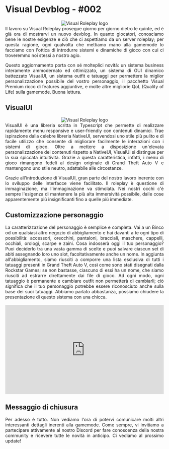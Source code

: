 # Visual Devblog - #002

<div align="center"><img src="https://i.imgur.com/6iNBset.png" alt="Visual Roleplay logo"/></div>

<div style="text-align: justify;">
Il lavoro su Visual Roleplay prosegue giorno per giorno dietro le quinte, ed è già ora di mostrarvi un nuovo devblog. In quanto giocatori, conosciamo bene le nostre esigenze e ciò che ci aspettiamo da un server roleplay; per questa ragione, ogni qualvolta che mettiamo mano alla gamemode lo facciamo con l'ottica di introdurre sistemi e dinamiche di gioco con cui ci troveremmo noi stessi a nostro agio.

Questo aggiornamento porta con sé molteplici novità: un sistema business interamente ammodernato ed ottimizzato, un sistema di GUI dinamico battezzato VisualUI, un sistema outfit e tatuaggi per permettere la miglior personalizzazione possibile del vostro personaggio, il pacchetto Visual Premium ricco di features aggiuntive, e molte altre migliorie QoL (Quality of Life) sulla gamemode. Buona lettura.
</div>

## VisualUI

<div align="center"><img src="https://i.imgur.com/Qc2zhSW.png" alt="Visual Roleplay logo"/></div>

<div style="text-align: justify;">
VisualUI è una libreria scritta in Typescript che permette di realizzare rapidamente menu responsive e user-friendly con contenuti dinamici. Trae ispirazione dalla celebre libreria NativeUI, servendosi uno stile più pulito e di facile utilizzo che consente di migliorare facilmente le interazioni con i sistemi di gioco. Oltre a mettere a disposizione un'elevata personalizzazione dei contenuti rispetto a NativeUI, VisualUI si distingue per la sua spiccata intuitività. Grazie a questa caratteristica, infatti, i menu di gioco rimangono fedeli al design originale di Grand Theft Auto V e mantengono uno stile neutro, adattabile alle circostanze.

Grazie all'introduzione di VisualUI, gran parte del nostro lavoro inerente con lo sviluppo delle interfacce viene facilitato. Il roleplay è questione di immaginazione, ma l'immaginazione va stimolata. Nei nostri occhi c'è sempre l'esigenza di mantenere la più alta immersività possibile, dalle cose apparentemente più insignificanti fino a quelle più immediate.
</div>

## Customizzazione personaggio
<div style="text-align: justify;">
La caratterizzazione del personaggio è semplice e completa. Vai a un Binco od un qualsiasi altro negozio di abbigliamento e hai davanti a te ogni tipo di possibilità: accessori, orecchini, pantaloni, bracciali, maschere, cappelli, occhiali, orologi, scarpe e zaini. Cosa indosserà oggi il tuo personaggio? Puoi deciderlo tra una vasta gamma di scelte e puoi salvare ciascun set di abiti assegnando loro uno slot, facoltativamente anche un nome. In aggiunta all'abbigliamento, siamo riusciti a comporre una lista esclusiva di tutti i tatuaggi presenti in Grand Theft Auto V, così come sono stati disegnati dalla Rockstar Games; se non bastasse, ciascuno di essi ha un nome, che siamo riusciti ad estrarre direttamente dai file di gioco. Ad ogni modo, ogni tatuaggio è permanente e cambiare outfit non permetterà di cambiarli; ciò significa che il tuo personaggio potrebbe essere riconosciuto anche sulla base dei suoi tatuaggi. Abbiamo parlato abbastanza, possiamo chiudere la presentazione di questo sistema con una chicca.
</div>
<br>
<div align="center" style="overflow:hidden; padding-bottom:56.25%; position:relative; height:0;">
	<iframe style="left:0; top:0; height:100%; width:100%; position:absolute;" width="420" height="315" src="https://www.youtube.com/embed/935Wat-HT6E" frameborder="0" allow="accelerometer; autoplay; clipboard-write; encrypted-media; gyroscope; picture-in-picture" allowfullscreen></iframe>
</div>

## Messaggio di chiusura
<div style="text-align: justify;">
Per adesso è tutto. Non vediamo l'ora di potervi comunicare molti altri interessanti dettagli inerenti alla gamemode. Come sempre, vi invitiamo a partecipare attivamente al nostro Discord per fare conoscenza della nostra community e ricevere tutte le novità in anticipo. Ci vediamo al prossimo update!
</div>

